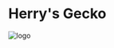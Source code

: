 
<html>
  <head>
    <title>Herry's Gecko</title>
		<meta charset="utf-8" />
    <meta name="viewport" content="width=device-width,initial-scale=1.0" />
    <link rel="icon" href="#" />
      <h1>Herry's Gecko</h1>
  </head>
  <body>
 <img src="sites/gecko/IMG_1342.jpg" alt="logo" />
  </body>
</html>
 

